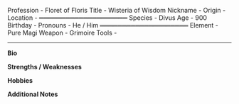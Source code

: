Profession - Floret of Floris
Title - Wisteria of Wisdom
Nickname - 
Origin - 
Location - 
════════════════════
Species - Divus
Age - 900
Birthday -
Pronouns - He / Him
════════════════════
Element - Pure Magi
Weapon - Grimoire 
Tools - 

-------------


**Bio**



**Strengths / Weaknesses**




**Hobbies**




**Additional Notes**
